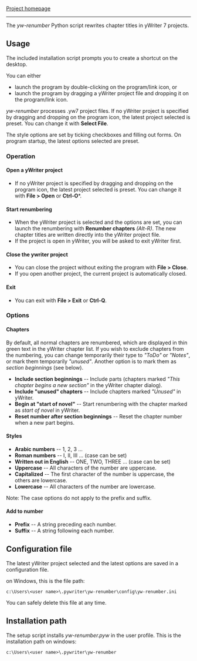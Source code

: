 [Project homepage](https://peter88213.github.io/yw-renumber)

--- 

The *yw-renumber* Python script rewrites chapter titles in yWriter 7 projects.

## Usage

The included installation script prompts you to create a shortcut on the desktop. 

You can either

- launch the program by double-clicking on the program/link icon, or
- launch the program by dragging a yWriter project file and dropping it on the program/link icon.

*yw-renumber* processes .yw7 project files. If no yWriter project is specified by dragging and dropping on the program icon, the latest project selected is preset. You can change it with **Select File**.

The style options are set by ticking checkboxes and filling out forms. On program startup, the latest options selected are preset.



### Operation

#### Open a yWriter project

- If no yWriter project is specified by dragging and dropping on the program icon, the latest project selected is preset. You can change it with **File > Open** or **Ctrl-O***.

#### Start renumbering

- When the yWriter project is selected and the options are set, you can launch the renumbering with **Renumber chapters** *(Alt-R)*. The new chapter titles are written directly into the yWriter project file.
- If the project is open in yWriter, you will be asked to exit yWriter first.

#### Close the ywriter project

- You can close the project without exiting the program with **File > Close**.
- If you open another project, the current project is automatically closed.

#### Exit 

- You can exit with **File > Exit** or **Ctrl-Q**.

### Options

#### Chapters

By default, all normal chapters are renumbered, which are displayed in thin green text in the yWriter chapter list. If you wish to exclude chapters from the numbering, you can change temporarily their type to *"ToDo"* or *"Notes"*, or mark them temporarily *"unused"*. Another option is to mark them as *section beginnings* (see below).

- **Include section beginnings** -- Include parts (chapters marked *"This chapter begins a new section"* in the yWriter chapter dialog).
- **Include "unused" chapters** -- Include chapters marked *"Unused"* in yWriter.
- **Begin at "start of novel"** -- Start renumbering with the chapter marked as *start of novel* in yWriter.
- **Reset number after section beginnings** -- Reset the chapter number when a new part begins.

#### Styles

- **Arabic numbers** -- 1, 2, 3 ...
- **Roman numbers** -- I, II, III ... (case can be set)
- **Written out in English** -- ONE, TWO, THREE ... (case can be set)
- **Uppercase** -- All characters of the number are uppercase.
- **Capitalized** -- The first character of the number is uppercase, the others are lowercase.
- **Lowercase** -- All characters of the number are lowercase.

Note: The case options do not apply to the prefix and suffix.

#### Add to number

- **Prefix** -- A string preceding each number.
- **Suffix** -- A string following each number.


## Configuration file

The latest yWriter project selected and the latest options are saved in a configuration file. 

on Windows, this is the file path: 

`c:\Users\<user name>\.pywriter\yw-renumber\config\yw-renumber.ini`

You can safely delete this file at any time.

## Installation path

The setup script installs *yw-renumber.pyw* in the user profile. This is the installation path on windows: 

`c:\Users\<user name>\.pywriter\yw-renumber`

